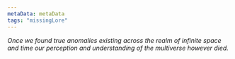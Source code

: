 ```yaml
---
metaData: metaData
tags: "missingLore"
---
```


*Once we found true anomalies existing across the realm of infinite space and time our perception and understanding of the multiverse however died.*